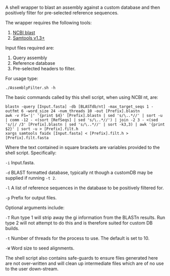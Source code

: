 A shell wrapper to blast an assembly against a custom database and then positively filter for pre-selected reference sequences.

The wrapper requires the following tools:

1. [NCBI blast](https://www.ncbi.nlm.nih.gov/pubmed/2231712 "Altschul et al. 1990")
2. [Samtools v1.3+](https://www.ncbi.nlm.nih.gov/pubmed/19505943 "Li et al. 2009") 

Input files required are:

1. Query assembly
2. Reference database
3. Pre-selected headers to filter.

For usage type:

```
./AssemblyFilter.sh -h
```

The basic commands called by this shell script, when using NCBI nt, are:

```
blastn -query [Input.fasta] -db [BLASTdb/nt] -max_target_seqs 1 -outfmt 6 -word_size 24 -num_threads 10 -out [Prefix].blastn
awk -v FS='|' '{print $4}' [Prefix].blastn | sed 's/\..*//' | sort -u | comm -12 - <(sort [RefSeqs] | sed 's/\..*//') | join -2 3 - <(sed 's/|/ /3' [Prefix].blastn | sed 's/\..*//' | sort -k3,3) | awk '{print $2}' | sort -u > [Prefix].filt.h
xargs samtools faidx [Input.fasta] < [Prefix].filt.h > [Prefix].filt.fasta
```

Where the text contained in square brackets are variables provided to the shell script. Specifically:

`-i` Input.fasta.

`-d` BLAST formatted database, typically nt though a customDB may be supplied if running `-t 2`.

`-l` A list of reference sequences in the database to be positively filtered for.

`-p` Prefix for output files.

Optional arguments include:

`-T` Run type 1 will strip away the gi information from the BLASTn results. Run type 2 will not attempt to do this and is therefore suited for custom DB builds.

`-t` Number of threads for the process to use. The default is set to 10.

`-W` Word size to seed alignments.

The shell script also contains safe-guards to ensure files generated here are not over-written and will clean up intermediate files which are of no use to the user down-stream.
